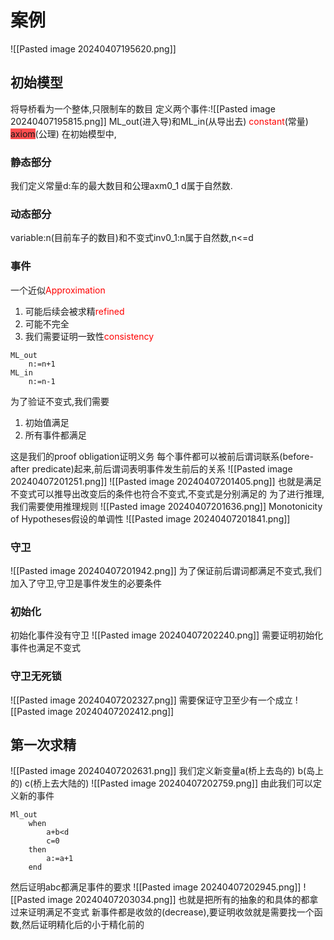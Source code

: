 # 案例
![[Pasted image 20240407195620.png]]
## 初始模型
将导桥看为一个整体,只限制车的数目
定义两个事件:![[Pasted image 20240407195815.png]]
ML_out(进入导)和ML_in(从导出去)
<font color="#ff0000">constant</font>(常量) <span style="background:#ff4d4f">axiom</span>(公理)
在初始模型中,
### 静态部分
我们定义常量d:车的最大数目和公理axm0_1 d属于自然数.
### 动态部分
variable:n(目前车子的数目)和不变式inv0_1:n属于自然数,n<=d
### 事件
一个近似<font color="#ff0000">Approximation</font>
1. 可能后续会被求精<font color="#ff0000">refined</font>
2. 可能不完全
3. 我们需要证明一致性<font color="#ff0000">consistency</font>
```rodin
ML_out
	n:=n+1
ML_in
	n:=n-1
```
为了验证不变式,我们需要
1. 初始值满足
2. 所有事件都满足

这是我们的proof obligation证明义务
每个事件都可以被前后谓词联系(before-after predicate)起来,前后谓词表明事件发生前后的关系
![[Pasted image 20240407201251.png]]
![[Pasted image 20240407201405.png]]
也就是满足不变式可以推导出改变后的条件也符合不变式,不变式是分别满足的
为了进行推理,我们需要使用推理规则
![[Pasted image 20240407201636.png]]
Monotonicity of Hypotheses假设的单调性
![[Pasted image 20240407201841.png]]
### 守卫
![[Pasted image 20240407201942.png]]
为了保证前后谓词都满足不变式,我们加入了守卫,守卫是事件发生的必要条件
### 初始化
初始化事件没有守卫
![[Pasted image 20240407202240.png]]
需要证明初始化事件也满足不变式
### 守卫无死锁
![[Pasted image 20240407202327.png]]
需要保证守卫至少有一个成立
![[Pasted image 20240407202412.png]]
## 第一次求精
![[Pasted image 20240407202631.png]]
我们定义新变量a(桥上去岛的)   b(岛上的)   c(桥上去大陆的)
![[Pasted image 20240407202759.png]]
由此我们可以定义新的事件
```rodin
Ml_out
	when
		a+b<d
		c=0
	then
		a:=a+1
	end
```
然后证明abc都满足事件的要求
![[Pasted image 20240407202945.png]]
![[Pasted image 20240407203034.png]]
也就是把所有的抽象的和具体的都拿过来证明满足不变式
新事件都是收敛的(decrease),要证明收敛就是需要找一个函数,然后证明精化后的小于精化前的




